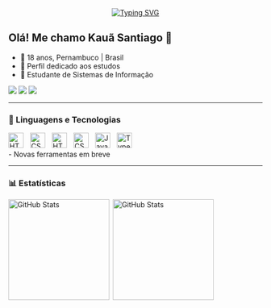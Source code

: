 <div align="center">
  <a href="https://git.io/typing-svg">
    <img src="https://readme-typing-svg.demolab.com?font=Fira+Code&weight=500&size=22&pause=1000&color=132DAD&center=true&vCenter=true&random=false&width=524&lines=Welcome+to+my+profile!" alt="Typing SVG">
  </a>
</div>

## Olá! Me chamo Kauã Santiago 👋

- 🪪 18 anos, Pernambuco | Brasil
- 🔭 Perfil dedicado aos estudos
- 🌱 Estudante de Sistemas de Informação

<div> 
  <a href="https://instagram.com/l1nkkaua" target="_blank"><img src="https://img.shields.io/badge/-Instagram-%23E4405F?style=for-the-badge&logo=instagram&logoColor=white" target="_blank"></a>
  <a href = "mailto:kauaandrade1806@gmail.com"><img src="https://img.shields.io/badge/-Gmail-%23333?style=for-the-badge&logo=gmail&logoColor=white" target="_blank"></a>
  <a href="https://www.linkedin.com/in/kauã-santiago-ab8943323" target="_blank"><img src="https://img.shields.io/badge/-LinkedIn-%230077B5?style=for-the-badge&logo=linkedin&logoColor=white" target="_blank"></a> 
</div>


---

### 🤖 Linguagens e Tecnologias

<img 
    align="left" 
    alt="HTML"
    title="JAVA" 
    width="30px" 
    style="padding-right: 10px;" 
    src="https://cdn.jsdelivr.net/gh/devicons/devicon@latest/icons/java/java-original.svg" 
/>
<img 
    align="left" 
    alt="CSS" 
    title="MySQL"
    width="30px" 
    style="padding-right: 10px;" 
    src="https://cdn.jsdelivr.net/gh/devicons/devicon@latest/icons/mysql/mysql-original.svg" 
/>
<img 
    align="left" 
    alt="HTML"
    title="HTML" 
    width="30px" 
    style="padding-right: 10px;" 
    src="https://cdn.jsdelivr.net/gh/devicons/devicon@latest/icons/html5/html5-original.svg" 
/>
<img 
    align="left" 
    alt="CSS" 
    title="CSS"
    width="30px" 
    style="padding-right: 10px;" 
    src="https://cdn.jsdelivr.net/gh/devicons/devicon@latest/icons/css3/css3-original.svg" 
/>
<img 
    align="left" 
    alt="JavaScript" 
    title="JavaScript"
    width="30px" 
    style="padding-right: 10px;" 
    src="https://cdn.jsdelivr.net/gh/devicons/devicon@latest/icons/javascript/javascript-original.svg" 
/>
<img 
    align="left" 
    alt="TypeScript" 
    title="TypeScript"
    width="30px" 
    style="padding-right: 10px;" 
    src="https://cdn.jsdelivr.net/gh/devicons/devicon@latest/icons/typescript/typescript-original.svg" 
/>

<br/>
<br/>
- Novas ferramentas em breve

---

### 📊 Estatísticas

<p>
 <img 
 [Kauã GitHub stats](https://github-readme-stats.vercel.app/api?username=KauaS4ntiago&show_icons=true&theme=dark)
   />
<img     
      align="" 
      alt="GitHub Stats" 
      height="200" 
      src="https://github-readme-stats.vercel.app/api/top-langs/?username=KauaS4ntiago&theme=tokyonight&layout=compact&custom_title=Tecnologias&langs_count=9" 
  />
<img     
      align="left" 
      alt="GitHub Stats" 
      height="200" 
      src="https://github-readme-stats.vercel.app/api?username=KauaS4ntiago&theme=tokyonight&show_icons=true"
  />


</p>
